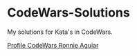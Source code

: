 # CodeWars-Solutions
 My solutions for Kata's in CodeWars.

 [Profile CodeWars Ronnie Aguiar](https://www.codewars.com/users/RonnieAguiar)
